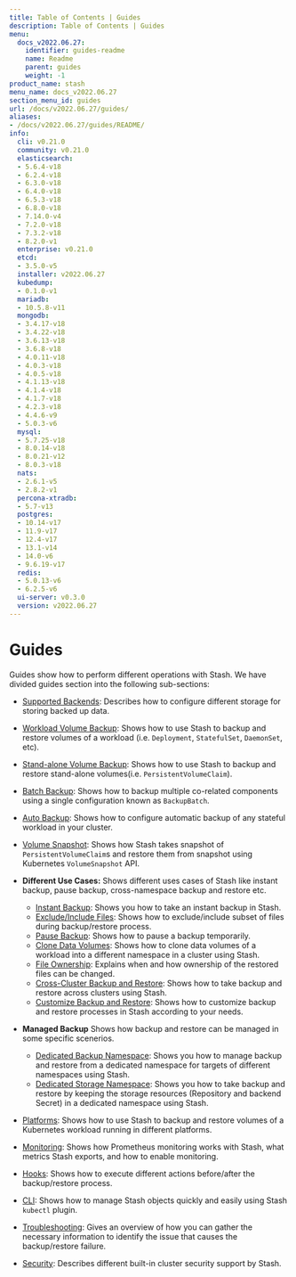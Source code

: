 ```yaml
---
title: Table of Contents | Guides
description: Table of Contents | Guides
menu:
  docs_v2022.06.27:
    identifier: guides-readme
    name: Readme
    parent: guides
    weight: -1
product_name: stash
menu_name: docs_v2022.06.27
section_menu_id: guides
url: /docs/v2022.06.27/guides/
aliases:
- /docs/v2022.06.27/guides/README/
info:
  cli: v0.21.0
  community: v0.21.0
  elasticsearch:
  - 5.6.4-v18
  - 6.2.4-v18
  - 6.3.0-v18
  - 6.4.0-v18
  - 6.5.3-v18
  - 6.8.0-v18
  - 7.14.0-v4
  - 7.2.0-v18
  - 7.3.2-v18
  - 8.2.0-v1
  enterprise: v0.21.0
  etcd:
  - 3.5.0-v5
  installer: v2022.06.27
  kubedump:
  - 0.1.0-v1
  mariadb:
  - 10.5.8-v11
  mongodb:
  - 3.4.17-v18
  - 3.4.22-v18
  - 3.6.13-v18
  - 3.6.8-v18
  - 4.0.11-v18
  - 4.0.3-v18
  - 4.0.5-v18
  - 4.1.13-v18
  - 4.1.4-v18
  - 4.1.7-v18
  - 4.2.3-v18
  - 4.4.6-v9
  - 5.0.3-v6
  mysql:
  - 5.7.25-v18
  - 8.0.14-v18
  - 8.0.21-v12
  - 8.0.3-v18
  nats:
  - 2.6.1-v5
  - 2.8.2-v1
  percona-xtradb:
  - 5.7-v13
  postgres:
  - 10.14-v17
  - 11.9-v17
  - 12.4-v17
  - 13.1-v14
  - 14.0-v6
  - 9.6.19-v17
  redis:
  - 5.0.13-v6
  - 6.2.5-v6
  ui-server: v0.3.0
  version: v2022.06.27
---
```


# Guides

Guides show how to perform different operations with Stash. We have divided guides section into the following sub-sections:

- [Supported Backends](/docs/v2022.06.27/guides/backends/overview): Describes how to configure different storage for storing backed up data.
- [Workload Volume Backup](/docs/v2022.06.27/guides/workloads/overview): Shows how to use Stash to backup and restore volumes of a workload (i.e. `Deployment`, `StatefulSet`, `DaemonSet`, etc).
- [Stand-alone Volume Backup](/docs/v2022.06.27/guides/volumes/overview): Shows how to use Stash to backup and restore stand-alone volumes(i.e. `PersistentVolumeClaim`).
- [Batch Backup](/docs/v2022.06.27/guides/batch-backup/overview): Shows how to backup multiple co-related components using a single configuration known as `BackupBatch`.
- [Auto Backup](/docs/v2022.06.27/guides/auto-backup/overview): Shows how to configure automatic backup of any stateful workload in your cluster.
- [Volume Snapshot](/docs/v2022.06.27/guides/volumesnapshot/overview/): Shows how Stash takes snapshot of `PersistentVolumeClaim`s and restore them from snapshot using Kubernetes `VolumeSnapshot` API.

- **Different Use Cases:**
Shows different uses cases of Stash like instant backup, pause backup, cross-namespace backup and restore etc.

  - [Instant Backup](/docs/v2022.06.27/guides/use-cases/instant-backup): Shows you how to take an instant backup in Stash.
  - [Exclude/Include Files](/docs/v2022.06.27/guides/use-cases/exclude-include-files/): Shows how to exclude/include subset of files during backup/restore process.
  - [Pause Backup](/docs/v2022.06.27/guides/use-cases/pause-backup): Shows how to pause a backup temporarily.
  - [Clone Data Volumes](/docs/v2022.06.27/guides/use-cases/clone-pvc): Shows how to clone data volumes of a workload into a different namespace in a cluster using Stash.
  - [File Ownership](/docs/v2022.06.27/guides/use-cases/ownership): Explains when and how ownership of the restored files can be changed.
  - [Cross-Cluster Backup and Restore](/docs/v2022.06.27/guides/use-cases/cross-cluster-backup/): Shows how to take backup and restore across clusters using Stash.
  - [Customize Backup and Restore](/docs/v2022.06.27/guides/use-cases/customize-backup-restore/): Shows how to customize backup and restore processes in Stash according to your needs.

- **Managed Backup**
Shows how backup and restore can be managed in some specific scenerios.
  - [Dedicated Backup Namespace](/docs/v2022.06.27/guides/managed-backup/dedicated-backup-namespace/): Shows you how to manage backup and restore from a dedicated namespace for targets of different namespaces using Stash.
  - [Dedicated Storage Namespace](/docs/v2022.06.27/guides/managed-backup/dedicated-storage-namespace/): Shows you how to take backup and restore by keeping the storage resources (Repository and backend Secret) in a dedicated namespace using Stash.

- [Platforms](/docs/v2022.06.27/guides/platforms/eks-irsa/): Shows how to use Stash to backup and restore volumes of a Kubernetes workload running in different platforms.
- [Monitoring](/docs/v2022.06.27/guides/monitoring/overview/): Shows how Prometheus monitoring works with Stash, what metrics Stash exports, and how to enable monitoring.
- [Hooks](/docs/v2022.06.27/guides/hooks/overview/): Shows how to execute different actions before/after the backup/restore process.
- [CLI](/docs/v2022.06.27/guides/cli/cli): Shows how to manage Stash objects quickly and easily using Stash `kubectl` plugin.
- [Troubleshooting](/docs/v2022.06.27/guides/troubleshooting/how-to-troubleshoot/): Gives an overview of how you can gather the necessary information to identify the issue that causes the backup/restore failure.
- [Security](/docs/v2022.06.27/guides/security/rbac): Describes different built-in cluster security support by Stash.
